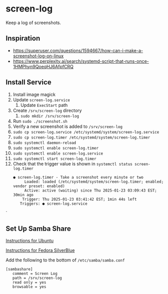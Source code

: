 # screen-log

Keep a log of screenshots.

## Inspiration

- https://superuser.com/questions/1594667/how-can-i-make-a-screenshot-log-on-linux
- https://www.perplexity.ai/search/systemd-script-that-runs-once-1HMPhyn9QoeqHJ6AfpfCRQ

## Install Service
1. Install image magick
1. Update `screen-log.service`
   1. Update `ExecStart` path
2. Create `/srv/screen-log` directory
   1. `sudo mkdir /srv/screen-log`
4. Run `sudo ./screenshot.sh`
5. Verify a new screenshot is added to `/srv/screen-log`
6. `sudo cp screen-log.service /etc/systemd/system/screen-log.service`
7. `sudo cp screen-log.timer /etc/systemd/system/screen-log.timer`
8. `sudo systemctl daemon-reload`
9. `sudo systemctl enable screen-log.timer`
10. `sudo systemctl enable screen-log.service`
11. `sudo systemctl start screen-log.timer`
12. Check that the trigger value is shown in `systemctl status screen-log.timer`
    ```
    ● screen-log.timer - Take a screenshot every minute or two
         Loaded: loaded (/etc/systemd/system/screen-log.timer; enabled; vendor preset: enabled)
         Active: active (waiting) since Thu 2025-01-23 03:09:43 EST; 30min ago
        Trigger: Thu 2025-01-23 03:41:42 EST; 1min 44s left
       Triggers: ● screen-log.service
    ```
   `

## Set Up Samba Share

[Instructions for Ubuntu](https://ubuntu.com/tutorials/install-and-configure-samba#1-overview)

[Instructions for Fedora SilverBlue](https://discussion.fedoraproject.org/t/how-to-use-samba-in-silverblue/1570/8)

Add the following to the bottom of `/etc/samba/samba.conf`
```
[sambashare]
   comment = Screen Log
   path = /srv/screen-log
   read only = yes
   browsable = yes
```
